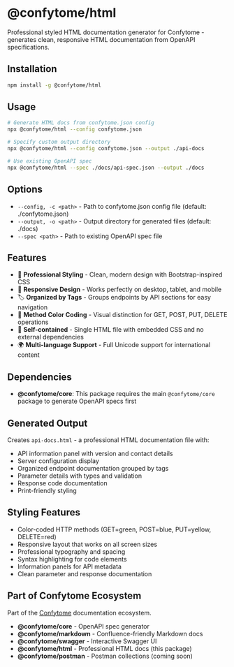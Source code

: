 # @confytome/html

Professional styled HTML documentation generator for Confytome - generates clean, responsive HTML documentation from OpenAPI specifications.

## Installation

```bash
npm install -g @confytome/html
```

## Usage

```bash
# Generate HTML docs from confytome.json config
npx @confytome/html --config confytome.json

# Specify custom output directory
npx @confytome/html --config confytome.json --output ./api-docs

# Use existing OpenAPI spec
npx @confytome/html --spec ./docs/api-spec.json --output ./docs
```

## Options

- `--config, -c <path>` - Path to confytome.json config file (default: ./confytome.json)
- `--output, -o <path>` - Output directory for generated files (default: ./docs)
- `--spec <path>` - Path to existing OpenAPI spec file

## Features

- 🎨 **Professional Styling** - Clean, modern design with Bootstrap-inspired CSS
- 📱 **Responsive Design** - Works perfectly on desktop, tablet, and mobile
- 🏷️ **Organized by Tags** - Groups endpoints by API sections for easy navigation
- 🎯 **Method Color Coding** - Visual distinction for GET, POST, PUT, DELETE operations
- 📄 **Self-contained** - Single HTML file with embedded CSS and no external dependencies
- 🌍 **Multi-language Support** - Full Unicode support for international content

## Dependencies

- **@confytome/core**: This package requires the main `@confytome/core` package to generate OpenAPI specs first

## Generated Output

Creates `api-docs.html` - a professional HTML documentation file with:
- API information panel with version and contact details
- Server configuration display
- Organized endpoint documentation grouped by tags
- Parameter details with types and validation
- Response code documentation
- Print-friendly styling

## Styling Features

- Color-coded HTTP methods (GET=green, POST=blue, PUT=yellow, DELETE=red)
- Responsive layout that works on all screen sizes
- Professional typography and spacing
- Syntax highlighting for code elements
- Information panels for API metadata
- Clean parameter and response documentation

## Part of Confytome Ecosystem

Part of the [Confytome](https://github.com/n-ae/confytome) documentation ecosystem.

- **@confytome/core** - OpenAPI spec generator
- **@confytome/markdown** - Confluence-friendly Markdown docs
- **@confytome/swagger** - Interactive Swagger UI
- **@confytome/html** - Professional HTML docs (this package)
- **@confytome/postman** - Postman collections (coming soon)